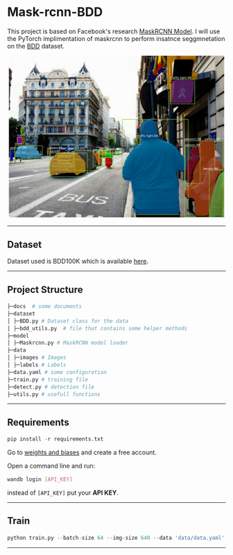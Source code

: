 ﻿# Mask-rcnn-BDD
This project is based on Facebook's research [MaskRCNN Model](https://github.com/facebookresearch/maskrcnn-benchmark). I will use the PyTorch implimentation of maskrcnn to perform insatnce seggmnetation on the [BDD](https://www.bdd100k.com/) dataset.



![teaser](./docs/images/mask_rcnn_from_paper.png)

 ---
 
 ## Dataset
 Dataset used is BDD100K which is available [here](https://www.bdd100k.com/).
 
 ---
 
## Project Structure
```python
├─docs  # some documents
├─dataset 
│ ├─BDD.py # Dataset class for the data
│ ├─bdd_utils.py  # file that contains some helper methods
├─model
│ ├─Maskrcnn.py # MaskRCNN model loader
├─data
│ ├─images # Images
│ ├─labels # Labels
├─data.yaml # some configuration
├─train.py # training file
├─detect.py # detection file
├─utils.py # usefull functions
```

 ---
## Requirements
```python
pip install -r requirements.txt
```

Go to [weights and biases](https://wandb.ai/home) and create a free account.

Open a command line and run:
```bash
wandb login [API_KEY]
```

instead of `[API_KEY]` put your **API KEY**.

 ---

## Train
```python
python train.py --batch-size 64 --img-size 640 --data 'data/data.yaml' --total_epochs 50
```
 ---

